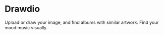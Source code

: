 # Drawdio

Upload or draw your image, and find albums with similar artwork. Find your mood music visually.